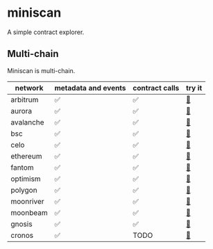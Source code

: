 # miniscan

A simple contract explorer.

## Multi-chain

Miniscan is multi-chain.

| network   | metadata and events | contract calls | try it                                                                                           |
| --------- | ------------------- | -------------- | ------------------------------------------------------------------------------------------------ |
| arbitrum  | ✅                  | ✅             | [🔗](https://miniscan.xyz/?address=0xfd086bc7cd5c481dcc9c85ebe478a1c0b69fcbb9&network=arbitrum)  |
| aurora    | ✅                  | ✅             | [🔗](https://miniscan.xyz/?address=0xfa786bac375d8806185555149235acdb182c033b&network=aurora)    |
| avalanche | ✅                  | ✅             | [🔗](https://miniscan.xyz/?address=0xfc95481f79ec965a535ed8cef4630e1dd308d319&network=avalanche) |
| bsc       | ✅                  | ✅             | [🔗](https://miniscan.xyz/?address=0xfd36e2c2a6789db23113685031d7f16329158384&network=bsc)       |
| celo      | ✅                  | ✅             | [🔗](https://miniscan.xyz/?address=0x471ece3750da237f93b8e339c536989b8978a438&network=celo)      |
| ethereum  | ✅                  | ✅             | [🔗](https://miniscan.xyz/?address=0x3d9819210a31b4961b30ef54be2aed79b9c9cd3b&network=ethereum)  |
| fantom    | ✅                  | ✅             | [🔗](https://miniscan.xyz/?address=0xe1146b9ac456fcbb60644c36fd3f868a9072fc6e&network=fantom)    |
| optimism  | ✅                  | ✅             | [🔗](https://miniscan.xyz/?address=0x94b008aa00579c1307b0ef2c499ad98a8ce58e58&network=optimism)  |
| polygon   | ✅                  | ✅             | [🔗](https://miniscan.xyz/?address=0xc2132d05d31c914a87c6611c10748aeb04b58e8f&network=polygon)   |
| moonriver | ✅                  | ✅             | [🔗](https://miniscan.xyz/?address=0xe3f5a90f9cb311505cd691a46596599aa1a0ad7d&network=moonriver) |
| moonbeam  | ✅                  | ✅             | [🔗](https://miniscan.xyz/?address=0xacc15dc74880c9944775448304b263d191c6077f&network=moonbeam)  |
| gnosis    | ✅                  | ✅             | [🔗](https://miniscan.xyz/?address=0x2160a64ea2de397963e3740c2aa9efaa08bb711a&network=gnosis)    |
| cronos    | ✅                  | TODO           | [🔗](https://miniscan.xyz/?address=0xc21223249ca28397b4b6541dffaecc539bff0c59&network=cronos)    |

